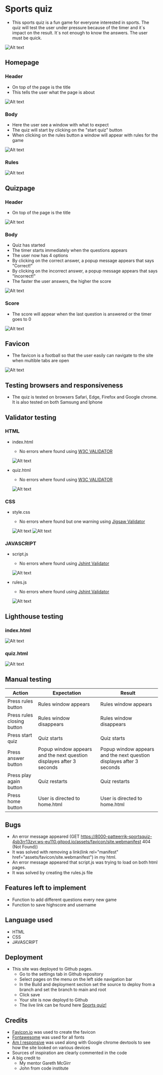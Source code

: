 # Sports quiz
* This sports quiz is a fun game for everyone interested in sports. The quiz will test the user under pressure because of the timer and it´s impact on the result. It´s not enough to know the answers. The user must be quick.

![Alt text](assets/images/Readme_images/Readme_Am_I_responsive.png)

## Homepage
### Header 
   * On top of the page is the title 
   * This tells the user what the page is about

![Alt text](assets/images/Readme_images/Readme_header_index.html.png)
### Body 
   * Here the user see a window with what to expect
   * The quiz will start by clicking on the "start quiz" button
   * When clicking on the rules button a window will appear with rules for the game

![Alt text](assets/images/Readme_images/README_body_index.html.png)
### Rules
![Alt text](assets/images/Readme_images/README_rules_index.html.png)

## Quizpage
### Header 
* On top of the page is the title 

![Alt text](assets/images/Readme_images/README_header_quiz.html.png)
### Body 
* Quiz has started
* The timer starts immediately when the questions appears
* The user now has 4 options
* By clicking on the correct answer, a popup message appears that says "Correct!"
* By clicking on the incorrect answer, a popup message appears that says "Incorrect!"
* The faster the user answers, the higher the score

![Alt text](assets/images/Readme_images/README_body_quiz.html.png)

### Score
* The score will appear when the last question is answered or the timer goes to 0

![Alt text](assets/images/Readme_images/README_score_quiz.html.png)


## Favicon

* The favicon is a football so that the user easily can navigate to the site when multible tabs are open

![Alt text](assets/images/Readme_images/README_logo.png)

## Testing browsers and responsiveness

* The quiz is tested on browsers Safari, Edge, Firefox and Google chrome. It is also tested on both Samsung and Iphone

## Validator testing 
### HTML
* index.html
  *  No errors where found using [W3C VALIDATOR](https://validator.w3.org/)

  ![Alt text](assets/images/Readme_images/Html_index.html_htmlchecker.png)

* quiz.html
  *  No errors where found using [W3C VALIDATOR](https://validator.w3.org/) 

  ![Alt text](assets/images/Readme_images/Html_quiz.html_htmlchecker.png)

### CSS
* style.css
  *  No errors where found but one warning using [Jigsaw Validator](https://jigsaw.w3.org/css-validator/)  

  ![Alt text](assets/images/Readme_images/Readme_style.css_css_checker.png)
  ![Alt text](assets/images/Readme_images/Readme_style.css_css_checker_warning.png)

### JAVASCRIPT
* script.js
  * No errors where found using [Jshint Validator](https://jshint.com/)  

  ![Alt text](assets/images/Readme_images/Readme_script.js_jschecker.png)

* rules.js
  * No errors where found using [Jshint Validator](https://jshint.com/) 

  ![Alt text](assets/images/Readme_images/Readme_rules.js_jschecker.png)  


## Lighthouse testing

### index.html
![Alt text](assets/images/Readme_images/Readme_index.html_lighthouse.png)

### quiz.html
![Alt text](assets/images/Readme_images/README_quiz.html_lighthouse.png)

## Manual testing

| Action | Expectation | Result|
| --- | --- | --- |
| Press rules button | Rules window appears | Rules window appears | 
| Press rules closing button | Rules window disappears | Rules window disappears | 
| Press start quiz | Quiz starts | Quiz starts | 
| Press answer button | Popup window appears and the next question displayes after 3 seconds | Popup window appears and the next question displayes after 3 seconds | 
| Press play again button | Quiz restarts | Quiz restarts |
| Press home button | User is directed to home.html | User is directed to home.html |

## Bugs 
* An error message appeared (GET https://8000-patteerrik-sportsquiz-4sb3rr13zvr.ws-eu110.gitpod.io/assets/favicon/site.webmanifest 404 (Not Found))
* It was solved with removing a link(link rel="manifest" href="assets/favicon/site.webmanifest") in my html.
* An error message appeared that script.js was trying to load on both html pages.
* It was solved by creating the rules.js file

## Features left to implement

* Function to add different questions every new game
* Function to save highscore and username

## Language used

* HTML
* CSS
* JAVASCRIPT

## Deployment

* This site was deployed to Github pages.
  * Go to the settings tab in Github repository
  * Select pages on the menu on the left side navigation bar 
  * In the Build and deployment section set the source to deploy from a branch and set the branch to main and root
  * Click save
  * Your site is now deployd to Github 
  * The live link can be found here [Sports quiz!](https://patteerrik.github.io/sports-quiz/)

## Credits

* [Favicon.io](https://favicon.io/) was used to create the favicon
* [Fontawesome](https://fontawesome.com/) was used for all fonts
* [Am I responsive](https://ui.dev/amiresponsive) was used along with Google chrome devtools to see how the site looked on various devices
* Sources of inspiration are clearly commented in the code
* A big credit to
  * My mentor Gareth McGirr
  * John from code institute